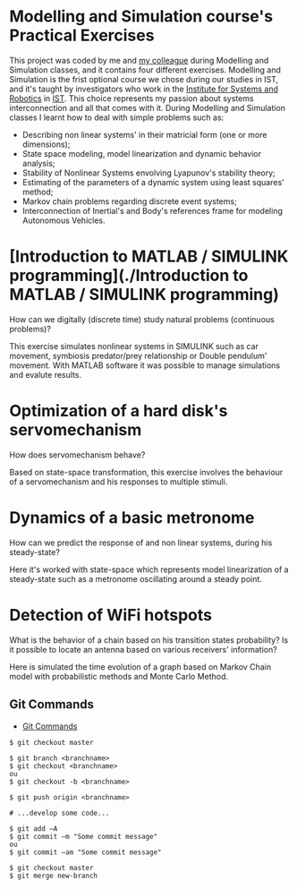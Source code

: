 # Modelling and Simulation course's Practical Exercises

This project was coded by me and [my colleague](https://github.com/gambas) during Modelling and Simulation classes, and it contains four different exercises.
Modelling and Simulation is the frist optional course we chose during our studies in IST, and it's taught by investigators who work in the [Institute for Systems and Robotics](https://welcome.isr.tecnico.ulisboa.pt) in [IST](https://tecnico.ulisboa.pt/pt/). This choice represents my passion about systems interconnection and all that comes with it.
During Modelling and Simulation classes I learnt how to deal with simple problems such as:
- Describing non linear systems' in their matricial form (one or more dimensions);
- State space modeling, model linearization and dynamic behavior analysis;
- Stability of Nonlinear Systems envolving Lyapunov's stability theory;
- Estimating of the parameters of a dynamic system using least squares' method;
- Markov chain problems regarding discrete event systems;
- Interconnection of Inertial's and Body's references frame for modeling Autonomous Vehicles.

# [Introduction to MATLAB / SIMULINK programming](./Introduction to MATLAB / SIMULINK programming)
How can we digitally (discrete time) study natural problems (continuous problems)?

This exercise simulates nonlinear systems in SIMULINK such as car movement, symbiosis predator/prey relationship or Double pendulum' movement. With MATLAB software it was possible to manage simulations and evalute results.

# Optimization of a hard disk's servomechanism
How does servomechanism behave?

Based on state-space transformation, this exercise involves the behaviour of a servomechanism and his responses to multiple stimuli.

# Dynamics of a basic metronome

How can we predict the response of and non linear systems, during his steady-state?

Here it's worked with state-space which represents model linearization of a steady-state such as a metronome oscillating around a steady point.

# Detection of WiFi hotspots
What is the behavior of a chain based on his transition states probability?
Is it possible to locate an antenna based on various receivers' information?

Here is simulated the time evolution of a graph based on Markov Chain model with probabilistic methods and Monte Carlo Method.



## Git Commands
- [Git Commands](https://confluence.atlassian.com/bitbucketserver/basic-git-commands-776639767.html)
```
$ git checkout master

$ git branch <branchname>
$ git checkout <branchname>
ou
$ git checkout -b <branchname>

$ git push origin <branchname>

# ...develop some code...

$ git add –A
$ git commit –m "Some commit message"
ou
$ git commit –am "Some commit message"

$ git checkout master
$ git merge new-branch
```
